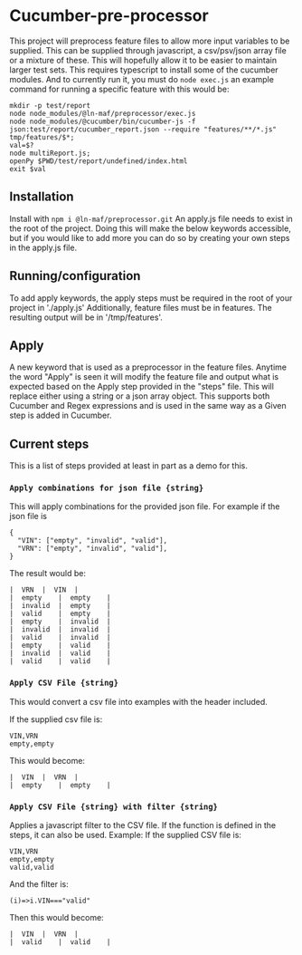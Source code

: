 # Cucumber-pre-processor
This project will preprocess feature files to allow more input variables to be supplied.  This can be supplied through javascript, a csv/psv/json array file or a mixture of these.  This will hopefully allow it to be easier to maintain larger test sets.  This requires typescript to install some of the cucumber modules. And to currently run it, you must do `node exec.js` an example command for running a specific feature with this would be:
```
mkdir -p test/report
node node_modules/@ln-maf/preprocessor/exec.js
node node_modules/@cucumber/bin/cucumber-js -f json:test/report/cucumber_report.json --require "features/**/*.js" tmp/features/$*; 
val=$?
node multiReport.js; 
openPy $PWD/test/report/undefined/index.html
exit $val
```

## Installation
Install with `npm i @ln-maf/preprocessor.git`
An apply.js file needs to exist in the root of the project.  Doing this will make the below keywords accessible, but if you would like to add more you can do so by creating your own steps in the apply.js file.

## Running/configuration
To add apply keywords, the apply steps must be required in the root of your project in './apply.js' Additionally, feature files must be in features.  The resulting output will be in '/tmp/features'.

## Apply
A new keyword that is used as a preprocessor in the feature files.  Anytime the word "Apply" is seen it will modify the feature file and output what is expected based on the Apply step provided in the "steps" file.  This will replace either using a string or a json array object.  This supports both Cucumber and Regex expressions and is used in the same way as a Given step is added in Cucumber. 

## Current steps
This is a list of steps provided at least in part as a demo for this. 
### `Apply combinations for json file {string}`
This will apply combinations for the provided json file.  For example if the json file is
```
{
  "VIN": ["empty", "invalid", "valid"],
  "VRN": ["empty", "invalid", "valid"],
}
```
The result would be:
```
|  VRN	|  VIN	|
|  empty	|  empty	|
|  invalid	|  empty	|
|  valid	|  empty	|
|  empty	|  invalid	|
|  invalid	|  invalid	|
|  valid	|  invalid	|
|  empty	|  valid	|
|  invalid	|  valid	|
|  valid	|  valid	|
```
  
### `Apply CSV File {string}`
This would convert a csv file into examples with the header included.  

If the supplied csv file is:
```
VIN,VRN
empty,empty
```
This would become:
```
|  VIN	|  VRN	|
|  empty	|  empty	|
```


### `Apply CSV File {string} with filter {string}`
Applies a javascript filter to the CSV file.  If the function is defined in the steps, it can also be used.
Example:
If the supplied CSV file is:
```
VIN,VRN
empty,empty
valid,valid
```	

And the filter is:
```
(i)=>i.VIN==="valid"
```
Then this would become:
```
|  VIN	|  VRN	|
|  valid	|  valid	|
```
